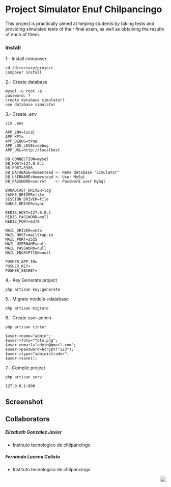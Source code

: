 # Project Simulator Enuf Chilpancingo

This project is practically aimed at helping students by taking tests and providing simulated tests of their final exam, as well as obtaining the results of each of them.

### Install

1.- Install composer
```
cd /directory/project
Composer install
```
2.- Create database
```
mysql -u root -p
password: ?
create database simulator? 
use database simulator
```
3.- Create .env
```
vim .env

APP_ENV=local
APP_KEY=
APP_DEBUG=true
APP_LOG_LEVEL=debug
APP_URL=http://localhost

DB_CONNECTION=mysql
DB_HOST=127.0.0.1
DB_PORT=3306
DB_DATABASE=homestead <- Name database "Simulator"
DB_USERNAME=homestead <- User MySql
DB_PASSWORD=secret    <- Password user MySql

BROADCAST_DRIVER=log
CACHE_DRIVER=file
SESSION_DRIVER=file
QUEUE_DRIVER=sync

REDIS_HOST=127.0.0.1
REDIS_PASSWORD=null
REDIS_PORT=6379

MAIL_DRIVER=smtp
MAIL_HOST=mailtrap.io
MAIL_PORT=2525
MAIL_USERNAME=null
MAIL_PASSWORD=null
MAIL_ENCRYPTION=null

PUSHER_APP_ID=
PUSHER_KEY=
PUSHER_SECRET=
```
4.- Key Generate project
```
php artisan key:generate
```
5.- Migrate models->database
```
php artisan migrate
```
6.- Create user admin
```
php artisan tinker

$user->name="admin";
$user->foto="foto.png";
$user->email="admin@gmail.com";
$user->password=bcrypt("123");
$user->type="administrador";
$user->save();
```
7.- Compile project
```
php artisan serv

127.0.0.1:800
```

## Screenshot

## Collaborators
##### Elizabeth Gonzalez Javier
* Instituto tecnologico de chilpancingo
##### Fernando Lucena Calixto
* Instituto tecnologico de chilpancingo
<img src="http://www.itchilpancingo.edu.mx/images/logoitchaux.jpg" align="right" />


